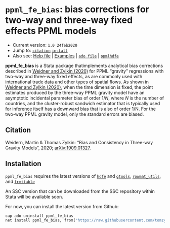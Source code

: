 # `ppml_fe_bias`: bias corrections for two-way and three-way fixed effects PPML models

- Current version: `1.0 24feb2020`
- Jump to: [`citation`](#citation) [`install`](#installation)
- Also see: [Help file](https://github.com/tomzylkin/ppml_fe_bias/blob/master/help%20file%20(ppml_fe_bias).pdf) | [Examples](https://github.com/tomzylkin/ppml_fe_bias/tree/master/examples) | [`ado file`](https://github.com/tomzylkin/ppml_fe_bias/blob/master/src/ppml_fe_bias.ado) | [`ppmlhdfe`](https://github.com/sergiocorreia/ppmlhdfe) 

**ppml_fe_bias** is a Stata package thatimplements analytical bias corrections described in [Weidner and Zylkin (2020)](https://arxiv.org/pdf/1909.01327.pdf) for PPML “gravity” regressions with two-way and three-way fixed effects, as are commonly used with international trade data and other types of spatial flows. As shown in [Weidner and Zylkin (2020)](https://arxiv.org/pdf/1909.01327.pdf), when the time dimension is fixed, the point estimates produced by the three-way PPML gravity model have an asymptotic incidental parameter bias of order $1/N$, where $N$ is the number of countries, and the cluster-robust sandwich estimator that is typically used for inference itself has a downward bias that is also of order 1/N. For the two-way PPML gravity model, only the standard errors are biased.

## Citation

Weidern, Martin & Thomas Zylkin: “Bias and Consistency in Three-way Gravity Models”, 2020; <a href='https://arxiv.org/pdf/1909.01327'>arXiv:1909.01327</a>.

## Installation

`ppml_fe_bias` requires the latest versions of [`hdfe`](https://github.com/sergiocorreia/ftools) and [`gtools`](https://github.com/sergiocorreia/reghdfe), [`rowmat_utils`](), and [`frmttable`]() 

An SSC version that can be downloaded from the SSC repository within Stata will be available soon.

For now, you can install the latest version from Github:

```stata
cap ado uninstall ppml_fe_bias
net install ppml_fe_bias, from("https://raw.githubusercontent.com/tomzylkin/ppml_fe_bias/master/src") 
```
